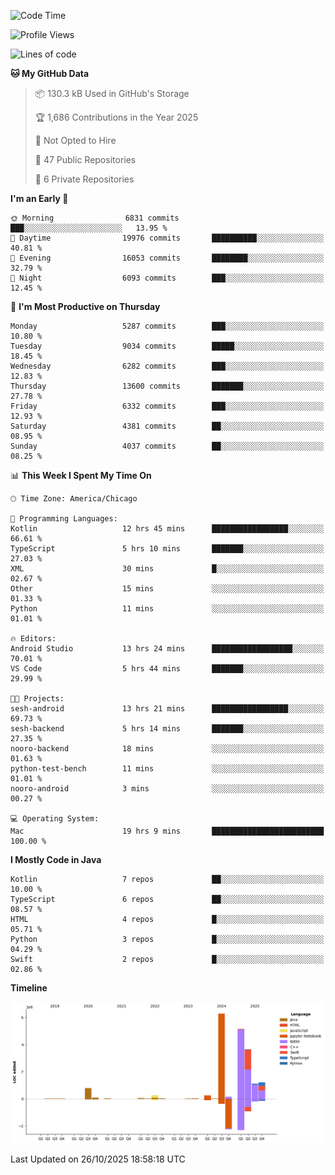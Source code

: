 <!--START_SECTION:waka-->
![Code Time](http://img.shields.io/badge/Code%20Time-1%2C610%20hrs%207%20mins-blue)

![Profile Views](http://img.shields.io/badge/Profile%20Views-0-blue)

![Lines of code](https://img.shields.io/badge/From%20Hello%20World%20I%27ve%20Written-19.2%20million%20lines%20of%20code-blue)

**🐱 My GitHub Data** 

> 📦 130.3 kB Used in GitHub's Storage 
 > 
> 🏆 1,686 Contributions in the Year 2025
 > 
> 🚫 Not Opted to Hire
 > 
> 📜 47 Public Repositories 
 > 
> 🔑 6 Private Repositories 
 > 
**I'm an Early 🐤** 

```text
🌞 Morning                6831 commits        ███░░░░░░░░░░░░░░░░░░░░░░   13.95 % 
🌆 Daytime                19976 commits       ██████████░░░░░░░░░░░░░░░   40.81 % 
🌃 Evening                16053 commits       ████████░░░░░░░░░░░░░░░░░   32.79 % 
🌙 Night                  6093 commits        ███░░░░░░░░░░░░░░░░░░░░░░   12.45 % 
```
📅 **I'm Most Productive on Thursday** 

```text
Monday                   5287 commits        ███░░░░░░░░░░░░░░░░░░░░░░   10.80 % 
Tuesday                  9034 commits        █████░░░░░░░░░░░░░░░░░░░░   18.45 % 
Wednesday                6282 commits        ███░░░░░░░░░░░░░░░░░░░░░░   12.83 % 
Thursday                 13600 commits       ███████░░░░░░░░░░░░░░░░░░   27.78 % 
Friday                   6332 commits        ███░░░░░░░░░░░░░░░░░░░░░░   12.93 % 
Saturday                 4381 commits        ██░░░░░░░░░░░░░░░░░░░░░░░   08.95 % 
Sunday                   4037 commits        ██░░░░░░░░░░░░░░░░░░░░░░░   08.25 % 
```


📊 **This Week I Spent My Time On** 

```text
🕑︎ Time Zone: America/Chicago

💬 Programming Languages: 
Kotlin                   12 hrs 45 mins      █████████████████░░░░░░░░   66.61 % 
TypeScript               5 hrs 10 mins       ███████░░░░░░░░░░░░░░░░░░   27.03 % 
XML                      30 mins             █░░░░░░░░░░░░░░░░░░░░░░░░   02.67 % 
Other                    15 mins             ░░░░░░░░░░░░░░░░░░░░░░░░░   01.33 % 
Python                   11 mins             ░░░░░░░░░░░░░░░░░░░░░░░░░   01.01 % 

🔥 Editors: 
Android Studio           13 hrs 24 mins      ██████████████████░░░░░░░   70.01 % 
VS Code                  5 hrs 44 mins       ███████░░░░░░░░░░░░░░░░░░   29.99 % 

🐱‍💻 Projects: 
sesh-android             13 hrs 21 mins      █████████████████░░░░░░░░   69.73 % 
sesh-backend             5 hrs 14 mins       ███████░░░░░░░░░░░░░░░░░░   27.35 % 
nooro-backend            18 mins             ░░░░░░░░░░░░░░░░░░░░░░░░░   01.63 % 
python-test-bench        11 mins             ░░░░░░░░░░░░░░░░░░░░░░░░░   01.01 % 
nooro-android            3 mins              ░░░░░░░░░░░░░░░░░░░░░░░░░   00.27 % 

💻 Operating System: 
Mac                      19 hrs 9 mins       █████████████████████████   100.00 % 
```

**I Mostly Code in Java** 

```text
Kotlin                   7 repos             ██░░░░░░░░░░░░░░░░░░░░░░░   10.00 % 
TypeScript               6 repos             ██░░░░░░░░░░░░░░░░░░░░░░░   08.57 % 
HTML                     4 repos             █░░░░░░░░░░░░░░░░░░░░░░░░   05.71 % 
Python                   3 repos             █░░░░░░░░░░░░░░░░░░░░░░░░   04.29 % 
Swift                    2 repos             █░░░░░░░░░░░░░░░░░░░░░░░░   02.86 % 
```



**Timeline**

![Lines of Code chart](https://raw.githubusercontent.com/phanijsp/phanijsp/main/assets/bar_graph.png)


 Last Updated on 26/10/2025 18:58:18 UTC
<!--END_SECTION:waka-->

